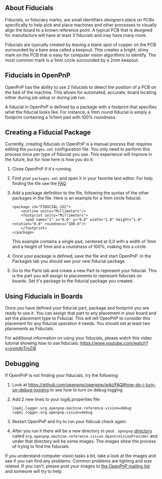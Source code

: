 ## About Fiducials

Fiducials, or fiduciary marks, are small identifiers designers place on PCBs specifically to help pick and place machines and other processes to visually align the board to a known reference point. A typical PCB that is designed for manufacture will have at least 3 fiducials and may have many more.

Fiducials are typically created by leaving a blank spot of copper on the PCB surrounded by a bare area called a keepout. This creates a bright, shiny mark on the PCB that is easy for computer vision algorithms to identify. The most common mark is a 1mm circle surrounded by a 2mm keepout.

## Fiducials in OpenPnP

OpenPnP has the ability to use 2 fiducials to detect the position of a PCB on the bed of the machine. This allows for automated, accurate, board locating either during job setup or during job run.

A fiducial in OpenPnP is defined by a package with a footprint that specifies what the fiducial looks like. For instance, a 1mm round fiducial is simply a footprint containing a 1x1mm pad with 100% roundness.

## Creating a Fiducial Package

Currently, creating fiducials in OpenPnP is a manual process that requires editing the `packages.xml` configuration file. You only need to perform this process once per type of fiducial you use. This experience will improve in the future, but for now here is how you do it:

1. Close OpenPnP if it's running.
2. Find your `packages.xml` and open it in your favorite text editor. For help finding the file see the [FAQ](https://github.com/openpnp/openpnp/wiki/FAQ#where-are-configuration-and-log-files-located)
3. Add a package definition to the file, following the syntax of the other packages in the file. Here is an example for a 1mm circle fiducial.
    ```
    <package id="FIDUCIAL-1X2">
        <outline units="Millimeters"/>
        <footprint units="Millimeters">
          <pad name="1" x="0.0" y="0.0" width="1.0" height="1.0" rotation="0.0" roundness="100.0"/>
        </footprint>
    </package>
    ```
    This example contains a single pad, centered at 0,0 with a width of 1mm and a height of 1mm and a roundness of 100%, making this a circle.

4. Once your package is defined, save the file and start OpenPnP. In the Packages tab you should see your new fiducial package. 
5. Go to the Parts tab and create a new Part to represent your fiducial. This is the part you will assign to placements to represent fiducials on boards. Set it's package to the fiducial package you created.

## Using Fiducials in Boards

Once you have defined your fiducial part, package and footprint you are ready to use it. You can assign that part to any placement in your board and set the placement type to Fiducial. This will tell OpenPnP to consider this placement for any fiducial operation it needs. You should set at least two placements as Fiducials.

For additional information on using your fiducials, please watch this video tutorial showing how to use fiducials: https://www.youtube.com/watch?v=xvmdvTroZj8

## Debugging

If OpenPnP is not finding your fiducials, try the following:

1. Look at https://github.com/openpnp/openpnp/wiki/FAQ#how-do-i-turn-on-debug-logging to see how to turn on debug logging.
2. Add 2 new lines to your log4j.properties file:

    ```
    log4j.logger.org.openpnp.machine.reference.vision=debug
    log4j.logger.org.openpnp.vision=debug
    ```

3. Restart OpenPnP and try to run your fidicual check again.
4. After you run it there will be a new directory in your `.openpnp` [directory](https://github.com/openpnp/openpnp/wiki/FAQ#where-are-configuration-and-log-files-located) called `org.openpnp.machine.reference.vision.OpenCvVisionProvider` and under that directory will be some images. The images show the process of trying to find the fiducials.

  If you understand computer vision tasks a bit, take a look at the images and see if you can find any problems. Common problems are lighting and size related. If you can't, please post your images to [the OpenPnP mailing list](http://groups.google.com/group/openpnp) and someone will try to help.

